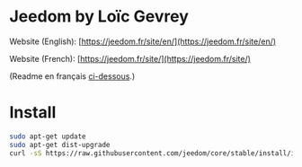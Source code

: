# Jeedom by Loïc Gevrey #

Website (English): [https://jeedom.fr/site/en/](https://jeedom.fr/site/en/)

Website (French):  [https://jeedom.fr/site/](https://jeedom.fr/site/)

(Readme en français [ci-dessous](#french).)

# Install #
```bash
sudo apt-get update
sudo apt-get dist-upgrade
curl -sS https://raw.githubusercontent.com/jeedom/core/stable/install/install.sh | sudo sh
```
